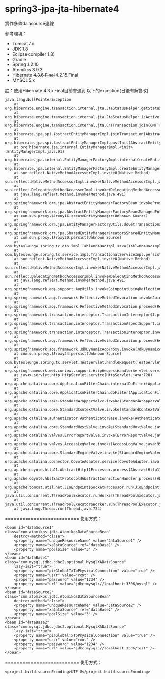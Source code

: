 spring3-jpa-jta-hibernate4
==========================
實作多條datasource連線

參考環境：

  * Tomcat 7.x
  * JDK 1.8
  * Eclipse(compiler 1.8)
  * Gradle
  * Spring 3.2.10
  * Atomikos 3.9.3
  * Hibernate <strike>4.3.6 Final</strike> 4.2.15.Final
  * MYSQL 5.x


註：使用Hibernate 4.3.x Final目前會遇到 以下的exception(日後有解會改) 

    java.lang.NullPointerException
    	at org.hibernate.engine.transaction.internal.jta.JtaStatusHelper.getStatus(JtaStatusHelper.java:76)
    	at org.hibernate.engine.transaction.internal.jta.JtaStatusHelper.isActive(JtaStatusHelper.java:118)
    	at org.hibernate.engine.transaction.internal.jta.CMTTransaction.join(CMTTransaction.java:149)
    	at org.hibernate.jpa.spi.AbstractEntityManagerImpl.joinTransaction(AbstractEntityManagerImpl.java:1602)
    	at org.hibernate.jpa.spi.AbstractEntityManagerImpl.postInit(AbstractEntityManagerImpl.java:210)
    	at org.hibernate.jpa.internal.EntityManagerImpl.<init>(EntityManagerImpl.java:91)
    	at org.hibernate.jpa.internal.EntityManagerFactoryImpl.internalCreateEntityManager(EntityManagerFactoryImpl.java:345)
    	at org.hibernate.jpa.internal.EntityManagerFactoryImpl.createEntityManager(EntityManagerFactoryImpl.java:313)
    	at sun.reflect.NativeMethodAccessorImpl.invoke0(Native Method)
    	at sun.reflect.NativeMethodAccessorImpl.invoke(NativeMethodAccessorImpl.java:57)
    	at sun.reflect.DelegatingMethodAccessorImpl.invoke(DelegatingMethodAccessorImpl.java:43)
    	at java.lang.reflect.Method.invoke(Method.java:491)
    	at org.springframework.orm.jpa.AbstractEntityManagerFactoryBean.invokeProxyMethod(AbstractEntityManagerFactoryBean.java:376)
    	at org.springframework.orm.jpa.AbstractEntityManagerFactoryBean$ManagedEntityManagerFactoryInvocationHandler.invoke(AbstractEntityManagerFactoryBean.java:519)
    	at com.sun.proxy.$Proxy16.createEntityManager(Unknown Source)
    	at org.springframework.orm.jpa.EntityManagerFactoryUtils.doGetTransactionalEntityManager(EntityManagerFactoryUtils.java:202)
    	at org.springframework.orm.jpa.SharedEntityManagerCreator$SharedEntityManagerInvocationHandler.invoke(SharedEntityManagerCreator.java:211)
    	at com.sun.proxy.$Proxy20.persist(Unknown Source)
    	at com.byteslounge.spring.tx.dao.impl.TableOneDaoImpl.save(TableOneDaoImpl.java:23)
    	at com.byteslounge.spring.tx.service.impl.TransactionalServiceImpl.persist(TransactionalServiceImpl.java:25)
    	at sun.reflect.NativeMethodAccessorImpl.invoke0(Native Method)
    	at sun.reflect.NativeMethodAccessorImpl.invoke(NativeMethodAccessorImpl.java:57)
    	at sun.reflect.DelegatingMethodAccessorImpl.invoke(DelegatingMethodAccessorImpl.java:43)
    	at java.lang.reflect.Method.invoke(Method.java:491)
    	at org.springframework.aop.support.AopUtils.invokeJoinpointUsingReflection(AopUtils.java:317)
    	at org.springframework.aop.framework.ReflectiveMethodInvocation.invokeJoinpoint(ReflectiveMethodInvocation.java:183)
    	at org.springframework.aop.framework.ReflectiveMethodInvocation.proceed(ReflectiveMethodInvocation.java:150)
    	at org.springframework.transaction.interceptor.TransactionInterceptor$1.proceedWithInvocation(TransactionInterceptor.java:96)
    	at org.springframework.transaction.interceptor.TransactionAspectSupport.invokeWithinTransaction(TransactionAspectSupport.java:260)
    	at org.springframework.transaction.interceptor.TransactionInterceptor.invoke(TransactionInterceptor.java:94)
    	at org.springframework.aop.framework.ReflectiveMethodInvocation.proceed(ReflectiveMethodInvocation.java:172)
    	at org.springframework.aop.framework.JdkDynamicAopProxy.invoke(JdkDynamicAopProxy.java:204)
    	at com.sun.proxy.$Proxy24.persist(Unknown Source)
    	at com.byteslounge.spring.tx.servlet.TestServlet.handleRequest(TestServlet.java:34)
    	at org.springframework.web.context.support.HttpRequestHandlerServlet.service(HttpRequestHandlerServlet.java:68)
    	at javax.servlet.http.HttpServlet.service(HttpServlet.java:728)
    	at org.apache.catalina.core.ApplicationFilterChain.internalDoFilter(ApplicationFilterChain.java:305)
    	at org.apache.catalina.core.ApplicationFilterChain.doFilter(ApplicationFilterChain.java:210)
    	at org.apache.catalina.core.StandardWrapperValve.invoke(StandardWrapperValve.java:222)
    	at org.apache.catalina.core.StandardContextValve.invoke(StandardContextValve.java:123)
    	at org.apache.catalina.authenticator.AuthenticatorBase.invoke(AuthenticatorBase.java:502)
    	at org.apache.catalina.core.StandardHostValve.invoke(StandardHostValve.java:171)
    	at org.apache.catalina.valves.ErrorReportValve.invoke(ErrorReportValve.java:99)
    	at org.apache.catalina.valves.AccessLogValve.invoke(AccessLogValve.java:953)
    	at org.apache.catalina.core.StandardEngineValve.invoke(StandardEngineValve.java:118)
    	at org.apache.catalina.connector.CoyoteAdapter.service(CoyoteAdapter.java:408)
    	at org.apache.coyote.http11.AbstractHttp11Processor.process(AbstractHttp11Processor.java:1023)
    	at org.apache.coyote.AbstractProtocol$AbstractConnectionHandler.process(AbstractProtocol.java:589)
    	at org.apache.tomcat.util.net.JIoEndpoint$SocketProcessor.run(JIoEndpoint.java:310)
    	at java.util.concurrent.ThreadPoolExecutor.runWorker(ThreadPoolExecutor.java:1142)
    	at java.util.concurrent.ThreadPoolExecutor$Worker.run(ThreadPoolExecutor.java:617)
    	at java.lang.Thread.run(Thread.java:724)

==========================
使用方式：


    <bean id="dataSource1" class="com.atomikos.jdbc.AtomikosDataSourceBean"
    	destroy-method="close">
    	<property name="uniqueResourceName" value="DataSource1" />
    	<property name="xaDataSource" ref="dataBase1" />
    	<property name="poolSize" value="3" />
    </bean>
    <bean id="dataBase1" class="com.mysql.jdbc.jdbc2.optional.MysqlXADataSource"
    	lazy-init="true">
    	<property name="pinGlobalTxToPhysicalConnection" value="true" />
    	<property name="user" value="root" />
    	<property name="password" value="1234" />
    	<property name="url" value="jdbc:mysql://localhost:3306/mysql" />
    </bean>
    <bean id="dataSource2" class="com.atomikos.jdbc.AtomikosDataSourceBean"
        destroy-method="close">
    	<property name="uniqueResourceName" value="DataSource2" />
    	<property name="xaDataSource" ref="dataBase2" />
    	<property name="poolSize" value="3" />
    </bean>
    <bean id="dataBase2" class="com.mysql.jdbc.jdbc2.optional.MysqlXADataSource"
    	lazy-init="true">
    	<property name="pinGlobalTxToPhysicalConnection" value="true" />
    	<property name="user" value="root" />
    	<property name="password" value="1234" />
    	<property name="url" value="jdbc:mysql://localhost:3306/test" />
    </bean>
==========================
使用方式：


    <project.build.sourceEncoding>UTF-8</project.build.sourceEncoding>
